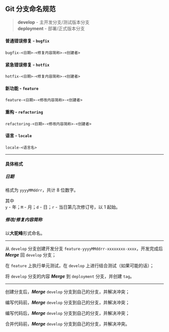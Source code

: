 ## Git 分支命名规范

> **develop** - 主开发分支/测试版本分支\
> **deployment** - 部署/正式版本分支

#### 普通错误修复 - `bugfix`
```
bugfix-<日期>-<修复内容简称>-<创建者>
```

#### 紧急错误修复 - `hotfix`
```
hotfix-<日期>-<修复内容简称>-<创建者>
```

#### 新功能 - `feature`
```
feature-<日期>-<修改内容简称>-<创建者>
```

#### 重构 - `refactoring`
```
refactoring-<日期>-<修改内容简称>-<创建者>
```

#### 语言 - `locale`
```
locale-<语言名>
```

---

#### 具体格式

##### 日期

格式为 `yyyyMMddrr`，共计 8 位数字。

其中\
`y` - 年；`M` - 月；`d` - 日；`r` - 当日第几次修订号，以 1 起始。

##### 修改/修复内容简称

以**大驼峰**形式命名。

---

从 `develop` 分支创建开发分支 `feature-yyyyMMddrr-xxxxxxxx-xxxx`，开发完成后 ***Merge*** 回 `develop` 分支；

在 `feature` 上执行单元测试，在 `develop` 上进行结合测试（如果可能的话）；

将 `develop` 分支的内容 ***Merge*** 到 `deployment` 分支，并创建 `tag`。

---

创建分支后，***Merge*** `develop` 分支到自己的分支，并解决冲突；

编写代码前，***Merge*** `develop` 分支到自己的分支，并解决冲突；

编写代码后，***Merge*** `develop` 分支到自己的分支，并解决冲突；

合并代码前，***Merge*** `develop` 分支到自己的分支，并解决冲突。
